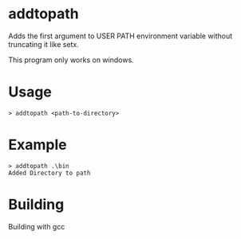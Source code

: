 # addtopath
Adds the first argument to USER PATH environment variable without truncating it like setx. 

This program only works on windows.

# Usage
```
> addtopath <path-to-directory>
```

# Example
```
> addtopath .\bin
Added Directory to path
```

# Building
Building with gcc
```

```

